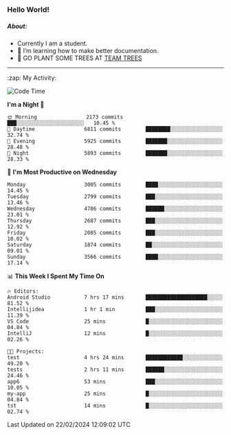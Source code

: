 ### Hello World!

##### About:
- Currently I am a student.
- 🌱 I’m learning how to make better documentation.
- 🌱 GO PLANT SOME TREES AT [TEAM TREES](https://teamtrees.org/)

---
  <summary>:zap: My Activity:</summary>
  
<!--START_SECTION:waka-->
![Code Time](http://img.shields.io/badge/Code%20Time-1%2C290%20hrs%2048%20mins-blue)

**I'm a Night 🦉** 

```text
🌞 Morning                2173 commits        ███░░░░░░░░░░░░░░░░░░░░░░   10.45 % 
🌆 Daytime                6811 commits        ████████░░░░░░░░░░░░░░░░░   32.74 % 
🌃 Evening                5925 commits        ███████░░░░░░░░░░░░░░░░░░   28.48 % 
🌙 Night                  5893 commits        ███████░░░░░░░░░░░░░░░░░░   28.33 % 
```
📅 **I'm Most Productive on Wednesday** 

```text
Monday                   3005 commits        ████░░░░░░░░░░░░░░░░░░░░░   14.45 % 
Tuesday                  2799 commits        ███░░░░░░░░░░░░░░░░░░░░░░   13.46 % 
Wednesday                4786 commits        ██████░░░░░░░░░░░░░░░░░░░   23.01 % 
Thursday                 2687 commits        ███░░░░░░░░░░░░░░░░░░░░░░   12.92 % 
Friday                   2085 commits        ███░░░░░░░░░░░░░░░░░░░░░░   10.02 % 
Saturday                 1874 commits        ██░░░░░░░░░░░░░░░░░░░░░░░   09.01 % 
Sunday                   3566 commits        ████░░░░░░░░░░░░░░░░░░░░░   17.14 % 
```


📊 **This Week I Spent My Time On** 

```text
🔥 Editors: 
Android Studio           7 hrs 17 mins       ████████████████████░░░░░   81.52 % 
Intellijidea             1 hr 1 min          ███░░░░░░░░░░░░░░░░░░░░░░   11.39 % 
VS Code                  25 mins             █░░░░░░░░░░░░░░░░░░░░░░░░   04.84 % 
IntelliJ                 12 mins             █░░░░░░░░░░░░░░░░░░░░░░░░   02.26 % 

🐱‍💻 Projects: 
test                     4 hrs 24 mins       ████████████░░░░░░░░░░░░░   49.20 % 
tests                    2 hrs 11 mins       ██████░░░░░░░░░░░░░░░░░░░   24.46 % 
app6                     53 mins             ███░░░░░░░░░░░░░░░░░░░░░░   10.05 % 
my-app                   25 mins             █░░░░░░░░░░░░░░░░░░░░░░░░   04.84 % 
tst                      14 mins             █░░░░░░░░░░░░░░░░░░░░░░░░   02.74 % 
```


 Last Updated on 22/02/2024 12:09:02 UTC
<!--END_SECTION:waka-->
